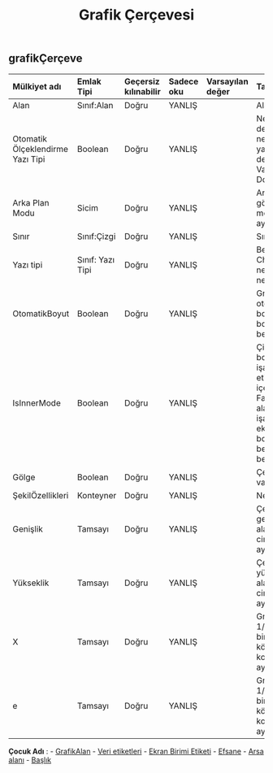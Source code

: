 ﻿---
title: Grafik Çerçevesi
second_title: Aspose.Cells Cloud Documen
type: docs
url: /tr/specification/model/chartframe/
description: "Aspose.Cells Bulut modeli spesifikasyonu: ChartFrame. Açma, oluşturma, düzenleme, bölme, birleştirme, karşılaştırma ve dönüştürme gibi özelliklerle Excel ve diğer elektronik tablo belgelerini zahmetsizce yönetin"
weight: 50
---
## **grafikÇerçeve**

 

| Mülkiyet adı| Emlak Tipi| Geçersiz kılınabilir| Sadece oku| Varsayılan değer| Tanım|
|:- |:- |:- |:- |:- |:- |
| Alan| Sınıf:Alan| Doğru| YANLIŞ|| Alanı alır.|
| Otomatik Ölçeklendirme Yazı Tipi| Boolean| Doğru| YANLIŞ|| Nesne boyutu değiştiğinde nesnedeki metnin yazı tipi boyutu da değişirse doğrudur. Varsayılan değer Doğru'dur.|
| Arka Plan Modu| Sicim| Doğru| YANLIŞ|| Arka planın görüntüleme modunu alır ve ayarlar|
| Sınır| Sınıf:Çizgi| Doğru| YANLIŞ|| Sınırı alır.|
| Yazı tipi| Sınıf: Yazı Tipi| Doğru| YANLIŞ|| Belirtilen ChartFrame nesnesinin bir nesnesini alır.|
| OtomatikBoyut| Boolean| Doğru| YANLIŞ|| Grafik çerçevesinin otomatik olarak boyutlandırılıp boyutlandırılmadığını belirtir.|
| IsInnerMode| Boolean| Doğru| YANLIŞ|| Çizim alanı boyutunun onay işaretlerini ve eksen etiketlerini içerip içermediğini belirtir. False, boyutun çizim alanının, onay işaretlerinin ve eksen etiketlerinin boyutunu belirleyeceğini belirtir.|
| Gölge| Boolean| Doğru| YANLIŞ|| Çerçevenin gölgesi varsa doğrudur.|
| ŞekilÖzellikleri| Konteyner| Doğru| YANLIŞ|| Nesneyi alır.|
| Genişlik| Tamsayı| Doğru| YANLIŞ|| Çerçevenin genişliğini grafik alanının 1/4000'i cinsinden alır veya ayarlar.|
| Yükseklik| Tamsayı| Doğru| YANLIŞ|| Çerçevenin yüksekliğini grafik alanının 1/4000'i cinsinden alır veya ayarlar.|
| X| Tamsayı| Doğru| YANLIŞ||Grafik alanının 1/4000'lik birimlerinde sol üst köşenin x koordinatını alır veya ayarlar.|
| e| Tamsayı| Doğru| YANLIŞ|| Grafik alanının 1/4000'lik birimlerinde sol üst köşenin y koordinatını alır veya ayarlar.|

**Çocuk Adı** : 
	-  [GrafikAlan](chartarea) 
	-  [Veri etiketleri](datalabels) 
	-  [Ekran Birimi Etiketi](displayunitlabel) 
	-  [Efsane](legend) 
	-  [Arsa alanı](plotarea) 
	-  [Başlık](title) 
